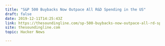```yaml
---
title: "S&P 500 Buybacks Now Outpace All R&D Spending in the US"
draft: false
date: 2019-12-11T14:25:43Z
link: https://thesoundingline.com/sp-500-buybacks-now-outpace-all-rd-spending-in-the-us/?utm_medium=RSS&utm_source=hune
site: thesoundingline.com
topic: Hacker News  

---
```


